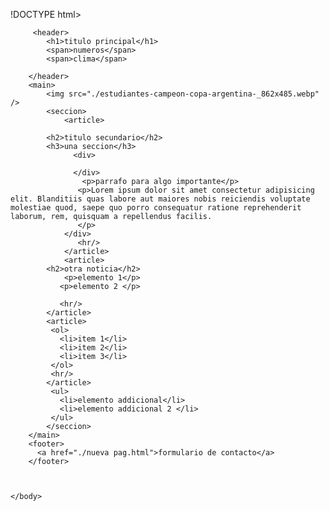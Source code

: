 !DOCTYPE html>
<html lang="es">
    <head>
        <title>noticia</title>
    </head>
    <body>
         
         <header>
            <h1>titulo principal</h1>
            <span>numeros</span>
            <span>clima</span>
            
        </header>
        <main>
            <img src="./estudiantes-campeon-copa-argentina-_862x485.webp" />
            <seccion>
                <article>
           
            <h2>titulo secundario</h2>
            <h3>una seccion</h3>
                  <div>

                  </div>       
                    <p>parrafo para algo importante</p>     
                   <p>Lorem ipsum dolor sit amet consectetur adipisicing elit. Blanditiis quas labore aut maiores nobis reiciendis voluptate molestiae quod, saepe quo porro consequatur ratione reprehenderit laborum, rem, quisquam a repellendus facilis.
                   </p>
                </div>
                   <hr/>
                </article>
                <article>
            <h2>otra noticia</h2>
                <p>elemento 1</p>
               <p>elemento 2 </p> 
             
               <hr/>   
            </article>
            <article>
             <ol>
               <li>item 1</li>
               <li>item 2</li>
               <li>item 3</li>
             </ol>  
             <hr/>
            </article>
             <ul>
               <li>elemento addicional</li>
               <li>elemento addicional 2 </li>
             </ul>
            </seccion>
        </main>
        <footer>
          <a href="./nueva pag.html">formulario de contacto</a>
        </footer>
        
    
              
    </body>
</html>